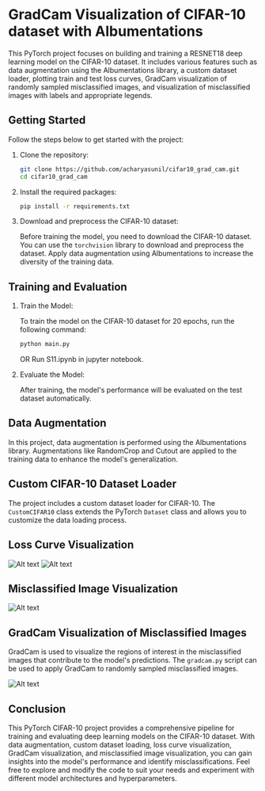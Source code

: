 # GradCam Visualization of CIFAR-10 dataset with Albumentations

This PyTorch project focuses on building and training a RESNET18 deep learning model on the CIFAR-10 dataset. It includes various features such as data augmentation using the Albumentations library, a custom dataset loader, plotting train and test loss curves, GradCam visualization of randomly sampled misclassified images, and visualization of misclassified images with labels and appropriate legends.

## Getting Started

Follow the steps below to get started with the project:

1. Clone the repository:

   ```bash
   git clone https://github.com/acharyasunil/cifar10_grad_cam.git
   cd cifar10_grad_cam
   ```

2. Install the required packages:

   ```bash
   pip install -r requirements.txt
   ```

3. Download and preprocess the CIFAR-10 dataset:

   Before training the model, you need to download the CIFAR-10 dataset. You can use the `torchvision` library to download and preprocess the dataset. Apply data augmentation using Albumentations to increase the diversity of the training data.

## Training and Evaluation

1. Train the Model:

   To train the model on the CIFAR-10 dataset for 20 epochs, run the following command:

   ```bash
   python main.py
   ```
   OR
   Run S11.ipynb in jupyter notebook.

2. Evaluate the Model:

   After training, the model's performance will be evaluated on the test dataset automatically.

## Data Augmentation

In this project, data augmentation is performed using the Albumentations library. Augmentations like RandomCrop and Cutout are applied to the training data to enhance the model's generalization.

## Custom CIFAR-10 Dataset Loader

The project includes a custom dataset loader for CIFAR-10. The `CustomCIFAR10` class extends the PyTorch `Dataset` class and allows you to customize the data loading process.

## Loss Curve Visualization

![Alt text](assets/train_loss.png)
![Alt text](assets/test_loss.png)


## Misclassified Image Visualization

![Alt text](assets/misclassified.jpg)


## GradCam Visualization of Misclassified Images

GradCam is used to visualize the regions of interest in the misclassified images that contribute to the model's predictions. The `gradcam.py` script can be used to apply GradCam to randomly sampled misclassified images.

![Alt text](assets/misclassified_grad_cam.jpg)


## Conclusion

This PyTorch CIFAR-10 project provides a comprehensive pipeline for training and evaluating deep learning models on the CIFAR-10 dataset. With data augmentation, custom dataset loading, loss curve visualization, GradCam visualization, and misclassified image visualization, you can gain insights into the model's performance and identify misclassifications. Feel free to explore and modify the code to suit your needs and experiment with different model architectures and hyperparameters.
